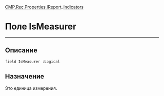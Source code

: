 ﻿---
Link: CMP.Rec.Properties.IReport_Indicators.@IsMeasurer
---

<!---  Навигация
[Имя проекта](#) :
-->
[CMP.Rec.Properties.IReport_Indicators](Default)

# Поле IsMeasurer
---

## Описание

    field IsMeasurer :Logical

<!--
## Аргументы{#Args}

### Аргумент1

Описание аргумента 1
-->

## Назначение

Это единица измерения.

<!--
## Пример

    IsMeasurer...
-->

